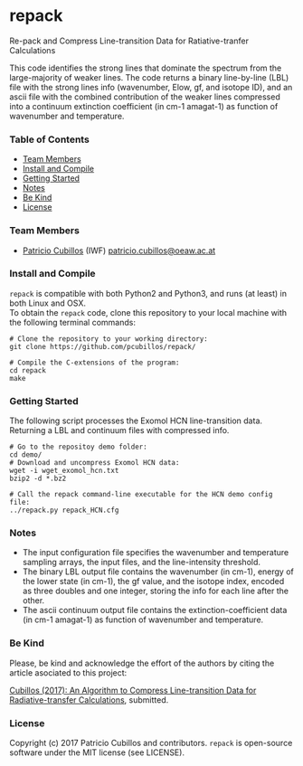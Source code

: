 # repack
Re-pack and Compress Line-transition Data for Ratiative-tranfer Calculations

This code identifies the strong lines that dominate the spectrum from the large-majority of weaker lines.  The code returns a binary line-by-line (LBL) file with the strong lines info (wavenumber, Elow, gf, and isotope ID), and an ascii file with the combined contribution of the weaker lines compressed into a continuum extinction coefficient (in cm-1 amagat-1) as function of wavenumber and temperature.  

### Table of Contents
* [Team Members](#team-members)
* [Install and Compile](#install-and-compile)
* [Getting Started](#getting-started)
* [ Notes](#notes)
* [Be Kind](#be-kind)
* [License](#license)

### Team Members
* [Patricio Cubillos](https://github.com/pcubillos/) (IWF) <patricio.cubillos@oeaw.ac.at>

### Install and Compile
``repack`` is compatible with both Python2 and Python3, and runs (at least) in both Linux and OSX.  
To obtain the ``repack`` code, clone this repository to your local machine with the following terminal commands:  
```shell
# Clone the repository to your working directory:  
git clone https://github.com/pcubillos/repack/

# Compile the C-extensions of the program:
cd repack
make  
```


### Getting Started

The following script processes the Exomol HCN line-transition data.  Returning a LBL and continuum files with compressed info.

```shell
# Go to the repositoy demo folder:
cd demo/
# Download and uncompress Exomol HCN data:
wget -i wget_exomol_hcn.txt
bzip2 -d *.bz2

# Call the repack command-line executable for the HCN demo config file:
../repack.py repack_HCN.cfg
```

### Notes
- The input configuration file specifies the wavenumber and temperature sampling arrays, the input files, and the line-intensity threshold.  
- The binary LBL output file contains the wavenumber (in cm-1), energy of the lower state (in cm-1), the gf value, and the isotope index, encoded as three doubles and one integer, storing the info for each line after the other.  
- The ascii continuum output file contains the extinction-coefficient data (in cm-1 amagat-1) as function of wavenumber and temperature.  


### Be Kind

Please, be kind and acknowledge the effort of the authors by citing the article asociated to this project:  

  [Cubillos (2017): An Algorithm to Compress Line-transition Data for Radiative-transfer Calculations](), submitted.  


### License

Copyright (c) 2017 Patricio Cubillos and contributors.
``repack`` is open-source software under the MIT license (see LICENSE).

